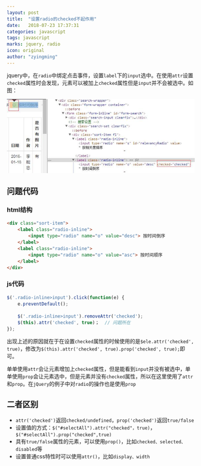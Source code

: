 ```yaml
---
layout: post
title:  "设置radio的checked不起作用"
date:   2018-07-23 17:37:31
categories: javascript
tags: javascript
marks: jquery, radio
icon: original
author: "zyingming"
---
```

jquery中，在`radio`中绑定点击事件，设置`label`下的`input`选中。在使用`attr`设置`checked`属性时会发现，元素可以被加上`checked`属性但是`input`并不会被选中。如图：

![项目目录](/assets/images/pictures/2018-07/radio.jpg)

## 问题代码
### html结构

```html
<div class="sort-item">
    <label class="radio-inline">
        <input type="radio" name="o" value="desc"> 按时间倒序
    </label>
    <label class="radio-inline">
        <input type="radio" name="o" value="asc"> 按时间顺序
    </label>
</div>
```
### js代码

```javascript
$('.radio-inline>input').click(function(e) {
	e.preventDefault();
	
	$('.radio-inline>input').removeAttr('checked');
	$(this).attr('checked', true)；  // 问题所在
});
```

出现上述的原因就在于在设置`checked`属性的时候使用的是`$ele.attr('checked', true)`，修改为`$(this).attr('checked', true).prop('checked', true);`即可。    <br />


单单使用`attr`会让元素增加上`checked`属性，但是能看到`input`并没有被选中，单单使用`prop`会让元素选中，但是元素并没有`checked`属性，所以在这里使用了`attr`和`prop`。在`jQuery`的例子中对`radio`的操作也是使用`prop`

## 二者区别
- `attr('checked')`返回`checked/undefined`，`prop('checked')`返回`true/false`
- 设置值的方式：`$("#selectAll").attr("checked"，true)`，`$("#selectAll").prop("checked",true)`
- 具有`true/false`属性的元素，可以使用`prop()`，比如`checked、selected、disabled`等
- 设置普通css特性时可以使用`attr()`，比如`display、width`

